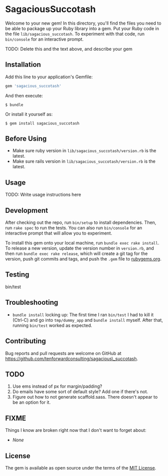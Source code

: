 # SagaciousSuccotash

Welcome to your new gem! In this directory, you'll find the files you need to be able to package up your Ruby library into a gem. Put your Ruby code in the file `lib/sagacious_succotash`. To experiment with that code, run `bin/console` for an interactive prompt.

TODO: Delete this and the text above, and describe your gem

## Installation

Add this line to your application's Gemfile:

```ruby
gem 'sagacious_succotash'
```

And then execute:

    $ bundle

Or install it yourself as:

    $ gem install sagacious_succotash

## Before Using

* Make sure ruby version in `lib/sagacious_succotash/version.rb` is the latest.
* Make sure rails version in `lib/sagacious_succotash/version.rb` is the latest.

## Usage

TODO: Write usage instructions here

## Development

After checking out the repo, run `bin/setup` to install dependencies. Then, run `rake spec` to run the tests. You can also run `bin/console` for an interactive prompt that will allow you to experiment.

To install this gem onto your local machine, run `bundle exec rake install`. To release a new version, update the version number in `version.rb`, and then run `bundle exec rake release`, which will create a git tag for the version, push git commits and tags, and push the `.gem` file to [rubygems.org](https://rubygems.org).

## Testing

  bin/test

## Troubleshooting

* `bundle install` locking up: The first time I ran `bin/test` I had to kill it (Ctrl-C) and go into `tmp/dummy_app` and `bundle install` myself. After that, running `bin/test` worked as expected.

## Contributing

Bug reports and pull requests are welcome on GitHub at https://github.com/tenforwardconsulting/sagacious\_succotash.

## TODO

1. Use ems instead of px for margin/padding?
2. Do emails have some sort of default style? Add one if there's not.
3. Figure out how to not generate scaffold.sass. There doesn't appear to be an option for it.

## FIXME
Things I know are broken right now that I don't want to forget about:
* _None_

## License

The gem is available as open source under the terms of the [MIT License](http://opensource.org/licenses/MIT).

